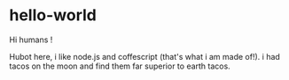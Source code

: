 # hello-world

Hi humans !

Hubot here, i like node.js and coffescript (that's what i am made of!).
i had tacos on the moon and find them far superior to earth tacos.

